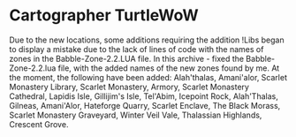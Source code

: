 # Cartographer TurtleWoW

Due to the new locations, some additions requiring the addition !Libs began to display a mistake due to the lack of lines of code with the names of zones in the Babble-Zone-2.2.LUA file.
In this archive - fixed the Babble-Zone-2.2.lua file, with the added names of the new zones found by me.
At the moment, the following have been added:
Alah'thalas, Amani'alor, Scarlet Monastery Library, Scarlet Monastery, Armory, Scarlet Monastery Cathedral, Lapidis Isle, Gillijim's Isle, Tel'Abim, Icepoint Rock, Alah'Thalas, Gilneas, Amani'Alor, Hateforge Quarry, Scarlet Enclave, The Black Morass, Scarlet Monastery Graveyard, Winter Veil Vale, Thalassian Highlands, Crescent Grove. 
